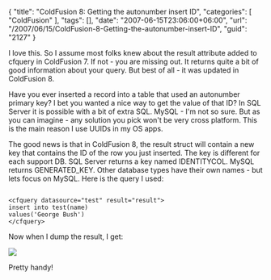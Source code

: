 {
	"title": "ColdFusion 8: Getting the autonumber insert ID",
	"categories": [
		"ColdFusion"
	],
	"tags": [],
	"date": "2007-06-15T23:06:00+06:00",
	"url": "/2007/06/15/ColdFusion-8-Getting-the-autonumber-insert-ID",
	"guid": "2127"
}

I love this. So I assume most folks knew about the result attribute added to cfquery in ColdFusion 7. If not - you are missing out. It returns quite a bit of good information about your query. But best of all - it was updated in ColdFusion 8.
<!--more-->
Have you ever inserted a record into a table that used an autonumber primary key? I bet you wanted a nice way to get the value of that ID? In SQL Server it is possible with a bit of extra SQL. MySQL - I'm not so sure. But as you can imagine - any solution you pick won't be very cross platform. This is the main reason I use UUIDs in my OS apps.

The good news is that in ColdFusion 8, the result struct will contain a new key that contains the ID of the row you just inserted. The key is different for each support DB. SQL Server returns a key named IDENTITYCOL. MySQL returns GENERATED_KEY. Other database types have their own names - but lets focus on MySQL. Here is the query I used:

<code>
&lt;cfquery datasource="test" result="result"&gt;
insert into test(name)
values('George Bush')
&lt;/cfquery&gt;
</code>

Now when I dump the result, I get: 

<img src="http://www.raymondcamden.com/images//sqldump.png">

Pretty handy!